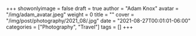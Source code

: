 +++
showonlyimage = false
draft = true
author = "Adam Knox"
avatar = "/img/adam_avatar.jpeg"
weight = 0
title = ""
cover = "/img/post/photography/2021_08/.jpg"
date = "2021-08-27T00:01:01-06:00"
categories = ["Photography", "Travel"]
tags = []
+++
<!--more-->
